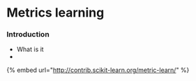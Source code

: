 # Metrics learning

### Introduction



* What is it
* 
{% embed url="http://contrib.scikit-learn.org/metric-learn/" %}



